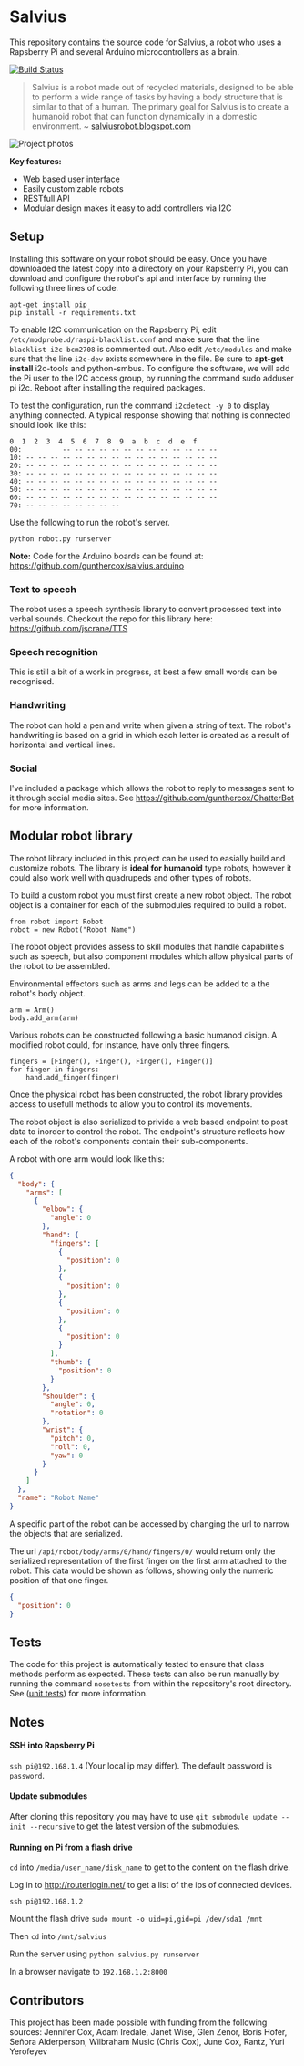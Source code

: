 # Salvius

This repository contains the source code for Salvius, a robot who uses a 
Rapsberry Pi and several Arduino microcontrollers as a brain.

[![Build Status](https://travis-ci.org/gunthercox/salvius.svg?branch=master)](https://travis-ci.org/gunthercox/salvius)

> Salvius is a robot made out of recycled materials, designed to be able to
> perform a wide range of tasks by having a body structure that is similar
> to that of a human. The primary goal for Salvius is to create a humanoid
> robot that can function dynamically in a domestic environment.
> ~ [salviusrobot.blogspot.com](http://salviusrobot.blogspot.com)

![Project photos](http://i.imgur.com/4sXpuA4.png)

**Key features:**
  - Web based user interface
  - Easily customizable robots
  - RESTfull API
  - Modular design makes it easy to add controllers via I2C

## Setup
Installing this software on your robot should be easy. Once you have downloaded 
the latest copy into a directory on your Rapsberry Pi, you can download and 
configure the robot's api and interface by running the following three lines of code.

```
apt-get install pip
pip install -r requirements.txt
```

To enable I2C communication on the Rapsberry Pi, edit
```/etc/modprobe.d/raspi-blacklist.conf``` and make sure that the line ```blacklist i2c-bcm2708``` is commented out. Also edit ```/etc/modules``` and make sure that the line ```i2c-dev``` exists somewhere in the file.
Be sure to **apt-get install** i2c-tools and python-smbus.
To configure the software, we will add the Pi user to the I2C access group, by running the command sudo adduser pi i2c.
Reboot after installing the required packages.

To test the configuration, run the command ```i2cdetect -y 0``` to display anything connected. A typical response showing that nothing is connected should look like this:

```
0  1  2  3  4  5  6  7  8  9  a  b  c  d  e  f
00:          -- -- -- -- -- -- -- -- -- -- -- -- --
10: -- -- -- -- -- -- -- -- -- -- -- -- -- -- -- --
20: -- -- -- -- -- -- -- -- -- -- -- -- -- -- -- --
30: -- -- -- -- -- -- -- -- -- -- -- -- -- -- -- --
40: -- -- -- -- -- -- -- -- -- -- -- -- -- -- -- --
50: -- -- -- -- -- -- -- -- -- -- -- -- -- -- -- --
60: -- -- -- -- -- -- -- -- -- -- -- -- -- -- -- --
70: -- -- -- -- -- -- -- --
```

Use the following to run the robot's server.
```
python robot.py runserver
```

**Note:** Code for the Arduino boards can be found at: https://github.com/gunthercox/salvius.arduino

### Text to speech

The robot uses a speech synthesis library to convert processed text into verbal sounds.
Checkout the repo for this library here: https://github.com/jscrane/TTS

### Speech recognition

This is still a bit of a work in progress, at best a few small words can be recognised.

### Handwriting

The robot can hold a pen and write when given a string of text.
The robot's handwriting is based on a grid in which each letter is created as a
result of horizontal and vertical lines.

### Social

I've included a package which allows the robot to reply to messages sent to it
through social media sites.
See https://github.com/gunthercox/ChatterBot for more information.

## Modular robot library

The robot library included in this project can be used to easially build and
customize robots. The library is **ideal for humanoid** type robots, however it
could also work well with quadrupeds and other types of robots.

To build a custom robot you must first create a new robot object. The robot
object is a container for each of the submodules required to build a robot.

```
from robot import Robot
robot = new Robot("Robot Name")
```

The robot object provides assess to skill modules that handle capabiliteis such
as speech, but also component modules which allow physical parts of the robot
to be assembled.

Environmental effectors such as arms and legs can be added to a the robot's body
object.

```
arm = Arm()
body.add_arm(arm)
```

Various robots can be constructed following a basic humanod disign. A modified
robot could, for instance, have only three fingers.

```
fingers = [Finger(), Finger(), Finger(), Finger()]
for finger in fingers:
    hand.add_finger(finger)
```

Once the physical robot has been constructed, the robot library provides access
to usefull methods to allow you to control its movements.

The robot object is also serialized to privide a web based endpoint to post data
to inorder to control the robot. The endpoint's structure reflects how each of
the robot's components contain their sub-components.

A robot with one arm would look like this:

```json
{
  "body": {
    "arms": [
      {
        "elbow": {
          "angle": 0
        },
        "hand": {
          "fingers": [
            {
              "position": 0
            },
            {
              "position": 0
            },
            {
              "position": 0
            },
            {
              "position": 0
            }
          ],
          "thumb": {
            "position": 0
          }
        },
        "shoulder": {
          "angle": 0,
          "rotation": 0
        },
        "wrist": {
          "pitch": 0,
          "roll": 0,
          "yaw": 0
        }
      }
    ]
  },
  "name": "Robot Name"
}
```

A specific part of the robot can be accessed by changing the url to narrow the
objects that are serialized.

The url ```/api/robot/body/arms/0/hand/fingers/0/``` would return
only the serialized representation of the first finger on the first arm attached
to the robot. This data would be shown as follows, showing only the numeric
position of that one finger.

```json
{
  "position": 0
}
```

## Tests
The code for this project is automatically tested to ensure that class methods
perform as expected. These tests can also be run manually by running the command
```nosetests``` from within the repository's root directory. See 
([unit tests](http://en.wikipedia.org/wiki/Unit_testing)) for more information.

## Notes

#### SSH into Rapsberry Pi
```ssh pi@192.168.1.4``` (Your local ip may differ).
The default password is ```password```.

#### Update submodules
After cloning this repository you may have to use
```git submodule update --init --recursive```
to get the latest version of the submodules.

#### Running on Pi from a flash drive
`cd` into `/media/user_name/disk_name` to get to the content on the flash drive.

Log in to http://routerlogin.net/ to get a list of the ips of connected devices.

`ssh pi@192.168.1.2`

Mount the flash drive
`sudo mount -o uid=pi,gid=pi /dev/sda1 /mnt`

Then `cd` into `/mnt/salvius`

Run the server using `python salvius.py runserver`

In a browser navigate to `192.168.1.2:8000`

## Contributors
This project has been made possible with funding from the following sources:
Jennifer Cox, Adam Iredale, Janet Wise, Glen Zenor, Boris Hofer, 
Señora Alderperson, Wilbraham Music (Chris Cox), June Cox, Rantz, Yuri Yerofeyev
